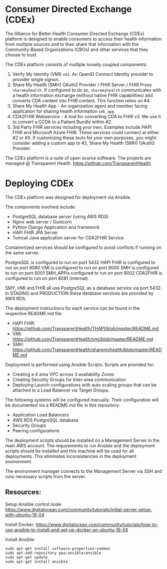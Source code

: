 # Consumer Directed Exchange (CDEx)

The Alliance for Better Health Consumer Directed Exchange (CDEx) 
platform is designed to enable consumers to access their health 
information from multiple sources and to then share that information 
with the Community-Based Organizations (CBOs) and other services 
that they choose to trust.

The CDEx platform consists of multiple loosely coupled components:

1. Verify My Identity (VMI) `vmi`: An OpenID Connect Identity provider to provider single signon.
2. Share My Health (SMH) OAuth2 Provider / FHIR Server / FHIR Proxy `sharemyhealth`. 
If configured to do so, `sharemyhealth` communicates with a health information exchange (without native FHIR capabilities) 
and converts CDA content into FHIR content.  This function relies on #4.
3. Share My Health App - An organization agent and member facing application for sharing health information `smh_app`
4. CDA2FHIR Webservice - A tool for converting CDA to FHIR v3. We use it to convert a CCDA to a Patient Bundle within #2.
5. 3rd Party FHIR services including your own. Examples include HAPI FHIR and Microsoft Azure FHIR. 
These services could connect at either #2 or #3. If customizing these tools for your own purposes, you might consider 
adding a custom app to #2, Share My Health (SMH) OAuth2 Provider.


The CDEx platform is a suite of open source software. 
The projects are managed @ Transparent Health. https://github.com/TransparentHealth


# Deploying CDEx

The CDEx platform was designed for deployment via Ansible. 

The components involved include:

- PostgreSQL database server (using AWS RDS)
- Nginx web server / Gunicorn
- Python Django Application and framework
- HAPI FHIR JPA Server
- Tomcat Java application server for CDA2FHIR Service

Containerized services should be configured to avoid 
conflicts if running on the same server.

PostgreSQL is configured to run on port 5432
HAPI FHIR is configured to run on port 8080
VMI is configured to run on port 8000
SMH is configured to run on port 8001
SMH_APPis configured to run on port 8002
CDA2FHIR is configured to run on port 8081 (internal)


SMY, VMI and FHIR all use PostgreSQL as a database service via
port 5432. In STAGING and PRODUCTION these database services are
provided by AWS RDS.

The deployment instructions for each service can be found in the
respective README.md file.

- HAPI FHIR: https://github.com/TransparentHealth/THAPI/blob/master/README.md
- VMI: https://github.com/TransparentHealth/vmi/blob/master/README.md
- SMH: https://github.com/TransparentHealth/sharemyhealth/blob/master/README.md

Deployment is performed using Ansible Scripts. Scripts are provided for:

- Creating a 4 area VPC across 3 availability Zones
- Creating Security Groups for Inter-area communication
- Deploying Launch configurations with auto scaling groups that can be attached to a Load Balancer via Target Groups.

The following systems will be configured manually. Their configuration will be documented via a README.md file in this repository:

- Application Load Balancers
- AWS RDS PostgreSQL database
- Security Groups
- Peering configurations

The deployment scripts should be installed on a Management Server in the
main AWS account. The requirements to run Ansible and the deployment 
scripts should be installed and this machine will be used for all 
deployments. This eliminates inconsistencies in the deployment 
environment.

The environment manager connects to the Management Server via SSH
and runs necessary scripts from the server.


## Resources:

Setup Ansible control node:
https://www.digitalocean.com/community/tutorials/initial-server-setup-with-ubuntu-18-04

Install Docker: 
https://www.digitalocean.com/community/tutorials/how-to-use-ansible-to-install-and-set-up-docker-on-ubuntu-18-04


Install Ansible:


    sudo apt-get install software-properties-common
    sudo apt-add-repository ppa:ansible/ansible
    sudo apt-get update
    sudo apt-get install ansible

 
